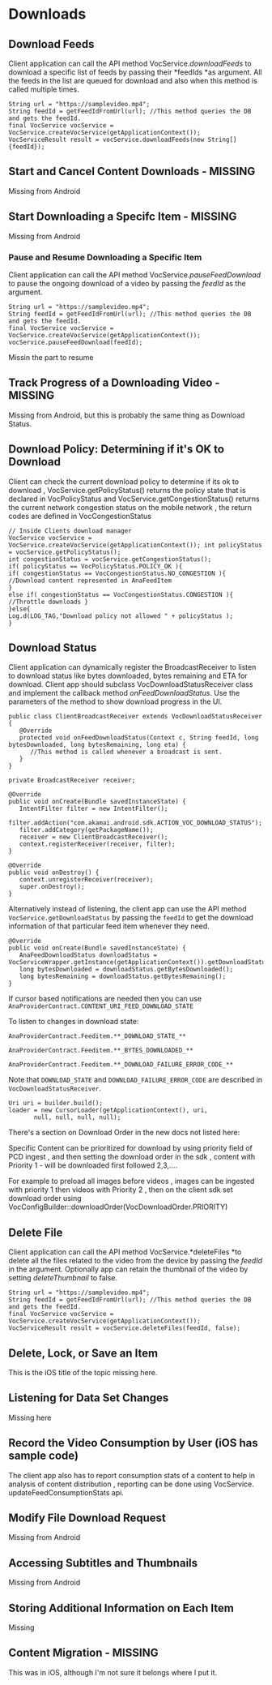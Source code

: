 # Downloads 

## Download Feeds

Client application can call the API method VocService.*downloadFeeds* to download a specific list of feeds by passing their *feedIds *as argument. All the feeds in the list are queued for download and also when this method is called multiple times.

```
String url = "https://samplevideo.mp4";
String feedId = getFeedIdFromUrl(url); //This method queries the DB and gets the feedId.
final VocService vocService = VocService.createVocService(getApplicationContext());
VocServiceResult result = vocService.downloadFeeds(new String[]{feedId});
```

## Start and Cancel Content Downloads - MISSING

Missing from Android 

## Start Downloading a Specifc Item - MISSING 

Missing from Android 

### Pause and Resume Downloading a Specific Item 

Client application can call the API method VocService.*pauseFeedDownload* to pause the ongoing download of a video by passing the *feedId* as the argument.

```
String url = "https://samplevideo.mp4";
String feedId = getFeedIdFromUrl(url); //This method queries the DB and gets the feedId.
final VocService vocService = VocService.createVocService(getApplicationContext());
vocService.pauseFeedDownload(feedId);
```

Missin the part to resume

## Track Progress of a Downloading Video - MISSING

Missing from Android, but this is probably the same thing as Download Status. 

## Download Policy: Determining if it's OK to Download
Client can check the current download policy to determine if its ok to download , VocService.getPolicyStatus() returns the policy state that is declared in VocPolicyStatus and VocService.getCongestionStatus() returns the current network congestion status on the mobile network , the return codes are defined in VocCongestionStatus

```
// Inside Clients download managerVocService vocService = VocService.createVocService(getApplicationContext()); int policyStatus = vocService.getPolicyStatus();int congestionStatus = vocService.getCongestionStatus();if( policyStatus == VocPolicyStatus.POLICY_OK ){if( congestionStatus == VocCongestionStatus.NO_CONGESTION ){ //Download content represented in AnaFeedItem}else if( congestionStatus == VocCongestionStatus.CONGESTION ){//Throttle downloads }}else{Log.d(LOG_TAG,"Download policy not allowed " + policyStatus );}
```

## Download Status

Client application can dynamically register the BroadcastReceiver to listen to download status like bytes downloaded, bytes remaining and ETA for download. Client app should subclass VocDownloadStatusReceiver class and implement the callback method *onFeedDownloadStatus*. Use the parameters of the method to show download progress in the UI.

```
public class ClientBroadcastReceiver extends VocDownloadStatusReceiver {
   @Override
   protected void onFeedDownloadStatus(Context c, String feedId, long bytesDownloaded, long bytesRemaining, long eta) {
      //This method is called whenever a broadcast is sent.
   }
}

private BroadcastReceiver receiver;

@Override
public void onCreate(Bundle savedInstanceState) {
   IntentFilter filter = new IntentFilter();
   filter.addAction("com.akamai.android.sdk.ACTION_VOC_DOWNLOAD_STATUS");
   filter.addCategory(getPackageName());
   receiver = new ClientBroadcastReceiver(); 
   context.registerReceiver(receiver, filter);
}

@Override
public void onDestroy() {
   context.unregisterReceiver(receiver);
   super.onDestroy();   
}
```


Alternatively instead of listening, the client app can use the API method ```VocService.getDownloadStatus``` by passing the ```feedId``` to get the download information of that particular feed item whenever they need.

```
@Override
public void onCreate(Bundle savedInstanceState) {
   AnaFeedDownloadStatus downloadStatus = VocServiceWrapper.getInstance(getApplicationContext()).getDownloadStatus(feedId);
   long bytesDownloaded = downloadStatus.getBytesDownloaded();
   long bytesRemaining = downloadStatus.getBytesRemaining();
}
```

If cursor based notifications are needed then you can use ```AnaProviderContract.CONTENT_URI_FEED_DOWNLOAD_STATE```

To listen to changes in download state:
```
AnaProviderContract.Feeditem.**_DOWNLOAD_STATE_**

AnaProviderContract.Feeditem.**_BYTES_DOWNLOADED_**

AnaProviderContract.Feeditem.**_DOWNLOAD_FAILURE_ERROR_CODE_**
```

Note that ```DOWNLOAD_STATE``` and ```DOWNLOAD_FAILURE_ERROR_CODE``` are described in ```VocDownloadStatusReceiver```.


```
Uri uri = builder.build();
loader = new CursorLoader(getApplicationContext(), uri,
       null, null, null, null);
```

There's a section on Download Order in the new docs not listed here:

Specific Content can be prioritized for download by using priority field of PCD ingest , and then setting the download order in the sdk , content with Priority 1 - will be downloaded first followed 2,3,....
For example to preload all images before videos , images can be ingested with priority 1 then videos with Priority 2 , then on the client sdk set download order using
VocConfigBuilder::downloadOrder(VocDownloadOrder.PRIORITY)


## Delete File

Client application can call the API method VocService.*deleteFiles *to delete all the files related to the video from the device by passing the *feedId* in the argument. Optionally app can retain the thumbnail of the video by setting *deleteThumbnail* to false.

```
String url = "https://samplevideo.mp4";
String feedId = getFeedIdFromUrl(url); //This method queries the DB and gets the feedId.
final VocService vocService = VocService.createVocService(getApplicationContext());
VocServiceResult result = vocService.deleteFiles(feedId, false);
```

## Delete, Lock, or Save an Item

This is the iOS title of the topic missing here. 

## Listening for Data Set Changes

Missing here

## Record the Video Consumption by User (iOS has sample code) 

The client app also has to report consumption stats of a content to help in analysis of content distribution , reporting can be done using  VocService. updateFeedConsumptionStats api.


## Modify File Download Request
Missing from Android 

## Accessing Subtitles and Thumbnails
Missing from Android

## Storing Additional Information on Each Item
Missing 


## Content Migration - MISSING
This was in iOS, although I'm not sure it belongs where I put it. 